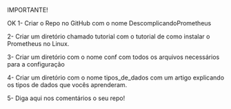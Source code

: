 IMPORTANTE!



OK 1- Criar o Repo no GitHub com o nome DescomplicandoPrometheus

2- Criar um diretório chamado tutorial com o tutorial de como instalar o Prometheus no Linux.

3- Criar um diretório com o nome conf com todos os arquivos necessários para a configuração

4- Criar um diretório com o nome tipos_de_dados com um artigo explicando os tipos de dados 	que vocês aprenderam.

5- Diga aqui nos comentários o seu repo!